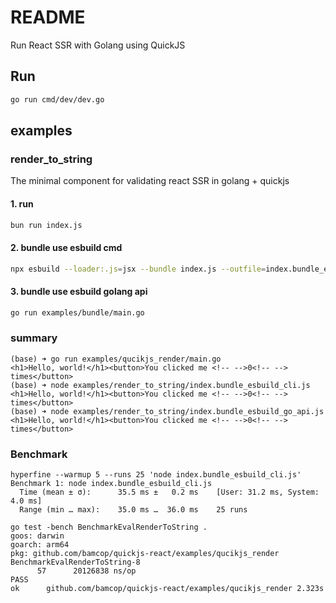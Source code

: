 # README
Run React SSR with Golang using QuickJS

## Run
```sh
go run cmd/dev/dev.go
```

## examples
### render_to_string
The minimal component for validating react SSR in golang + quickjs

#### 1. run
```sh
bun run index.js
```

#### 2. bundle use esbuild cmd
```sh
npx esbuild --loader:.js=jsx --bundle index.js --outfile=index.bundle_esbuild_cli.js
```

#### 3. bundle use esbuild golang api
```sh
go run examples/bundle/main.go
```

### summary
```shell
(base) ➜ go run examples/qucikjs_render/main.go
<h1>Hello, world!</h1><button>You clicked me <!-- -->0<!-- --> times</button>
(base) ➜ node examples/render_to_string/index.bundle_esbuild_cli.js
<h1>Hello, world!</h1><button>You clicked me <!-- -->0<!-- --> times</button>
(base) ➜ node examples/render_to_string/index.bundle_esbuild_go_api.js
<h1>Hello, world!</h1><button>You clicked me <!-- -->0<!-- --> times</button>
```

### Benchmark
```shell
hyperfine --warmup 5 --runs 25 'node index.bundle_esbuild_cli.js'
Benchmark 1: node index.bundle_esbuild_cli.js
  Time (mean ± σ):      35.5 ms ±   0.2 ms    [User: 31.2 ms, System: 4.0 ms]
  Range (min … max):    35.0 ms …  36.0 ms    25 runs
```

```shell
go test -bench BenchmarkEvalRenderToString .
goos: darwin
goarch: arm64
pkg: github.com/bamcop/quickjs-react/examples/qucikjs_render
BenchmarkEvalRenderToString-8
      57	  20126838 ns/op
PASS
ok  	github.com/bamcop/quickjs-react/examples/qucikjs_render	2.323s
```
